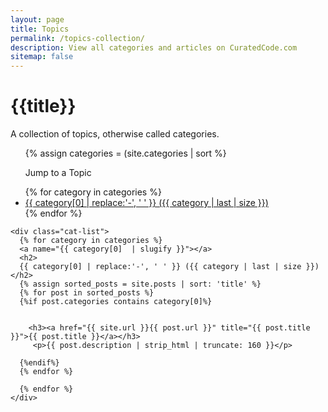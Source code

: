 ```yaml
---
layout: page
title: Topics
permalink: /topics-collection/
description: View all categories and articles on CuratedCode.com
sitemap: false
---
```


<div class="page">
  <h1 class="page-title">{{title}}</h1>
  <p>A collection of topics, otherwise called categories.</p>
      <ul class="message">
      {% assign categories =  (site.categories | sort %}
      <p>Jump to a Topic</p>
      {% for category in categories %}
       <li>
          <a href="#{{ category | first | slugify }}">
                  {{ category[0] | replace:'-', ' ' }} ({{ category | last | size }})
          </a>
      </li>
      {% endfor %}
      </ul>

    <div class="cat-list">
      {% for category in categories %}
      <a name="{{ category[0]  | slugify }}"></a>
      <h2>
      {{ category[0] | replace:'-', ' ' }} ({{ category | last | size }}) </h2>
      {% assign sorted_posts = site.posts | sort: 'title' %}
      {% for post in sorted_posts %}
      {%if post.categories contains category[0]%}

      
        <h3><a href="{{ site.url }}{{ post.url }}" title="{{ post.title }}">{{ post.title }}</a></h3>
         <p>{{ post.description | strip_html | truncate: 160 }}</p>

      {%endif%}
      {% endfor %}

      {% endfor %}
    </div>
</div>

<script src="https://ajax.googleapis.com/ajax/libs/jquery/3.1.0/jquery.min.js"></script>

<script>
  $(function() {
  $('a[href*="#"]:not([href="#"])').click(function() {
    if (location.pathname.replace(/^\//,'') == this.pathname.replace(/^\//,'') && location.hostname == this.hostname) {
      var target = $(this.hash);
      target = target.length ? target : $('[name=' + this.hash.slice(1) +']');
      if (target.length) {
        $('html, body').animate({
          scrollTop: target.offset().top
        }, 1000);
        return false;
      }
    }
  });
});
</script>